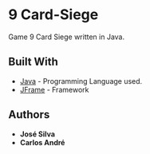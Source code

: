 #  9 Card-Siege

Game 9 Card Siege written in Java.

## Built With

* [Java](www.java.com) - Programming Language used.
* [JFrame](https://docs.oracle.com/javase/7/docs/api/javax/swing/JFrame.html) - Framework

## Authors

* **José Silva**
* **Carlos André**
